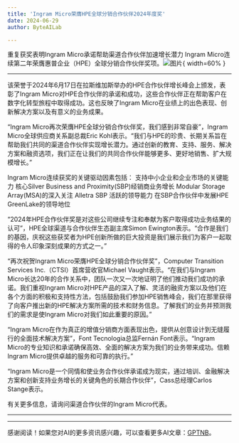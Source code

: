 ```yaml
---
title: 'Ingram Micro荣膺HPE全球分销合作伙伴2024年度奖'
date: 2024-06-29
author: ByteAILab

---
```


重复获奖表明Ingram Micro承诺帮助渠道合作伙伴加速增长潜力
Ingram Micro连续第二年荣膺惠普企业（HPE）全球分销合作伙伴奖项。![图片](https://ai-techpark.com/wp-content/uploads/2024/06/Ingram-960x540.jpg){ width=60% }

---
该荣誉于2024年6月17日在拉斯维加斯举办的HPE合作伙伴增长峰会上颁发，表彰了Ingram Micro对HPE合作伙伴的承诺和成功，这些合作伙伴正在帮助客户在数字化转型旅程中取得成功。这也反映了Ingram Micro在业绩上的出色表现、创新解决方案以及有意义的业务成果。

“Ingram Micro再次荣膺HPE全球分销合作伙伴奖，我们感到非常自豪”，Ingram Micro全球供应商关系副总裁Eric Kohl表示。“我们与HPE的珍贵、长期关系旨在帮助我们共同的渠道合作伙伴实现增长潜力。通过创新的教育、支持、服务、解决方案和融资选项，我们正在让我们的共同合作伙伴能够更多、更好地销售、扩大规模增长。”

Ingram Micro连续获奖的关键驱动因素包括：
支持中小企业和企业市场的关键能力
核心Silver Business and Proximity(SBP)经销商业务增长
Modular Storage Array(MSA)的深入关注
Alletra SBP 活跃的领导能力
在SBP合作伙伴中发展HPE GreenLake的领导地位

“2024年HPE合作伙伴奖是对这些公司继续专注和奉献为客户取得成功业务结果的认可”，HPE全球渠道与合作伙伴生态副主席Simon Ewington表示。“合作是我们的基因，庆祝这些获奖者为HPE创新所做的巨大投资是我们展示我们为客户一起取得的令人印象深刻成果的方式之一。”

“再次祝贺Ingram Micro荣膺HPE全球分销合作伙伴奖”，Computer Transition Services Inc.（CTSI）首席营收官Michael Vaught表示。“在我们与Ingram Micro长达20年的合作关系中，团队一次又一次地证明了他们推动我们成功的承诺。我们重视Ingram Micro对HPE产品的深入了解、灵活的融资方案以及他们在各个方面的积极和支持性方法，包括鼓励我们参加HPE销售峰会，我们在那里获得了向客户推出新的HPE解决方案所需的技术和财务信息。了解我们的业务并预测我们的需求是使Ingram Micro对我们如此重要的原因。”

“Ingram Micro在作为真正的增值分销商方面表现出色，提供从创意设计到无缝履行的全面技术解决方案”，Font Tecnologia总监Fernán Font表示。“Ingram Micro的专业知识和承诺确保高效、全面的解决方案为我们的业务带来成功。信赖Ingram Micro提供卓越的服务和可靠的执行。”

“Ingram Micro是一个同情和使业务合作伙伴承诺成为现实，通过培训、金融解决方案和创新支持业务增长的关键角色的长期合作伙伴”，Cass总经理Carlos Stange表示。

有关更多信息，请询问渠道合作伙伴的Ingram Micro代表。

---
---
感谢阅读！如果您对AI的更多资讯感兴趣，可以查看更多AI文章：[GPTNB](https://gptnb.com)。